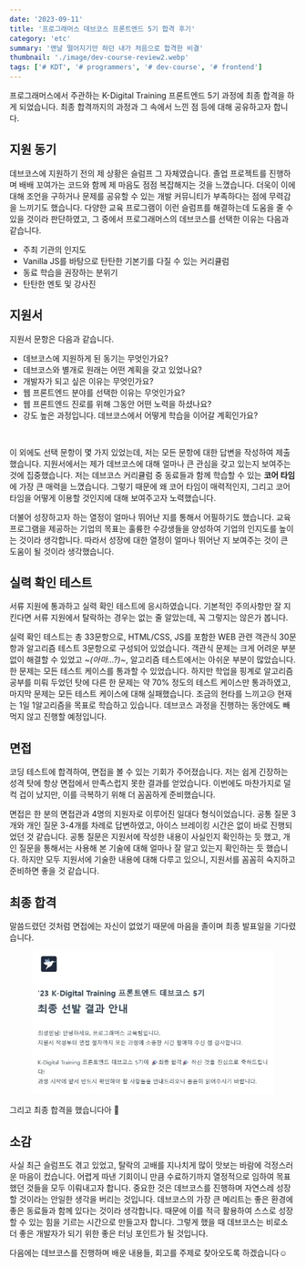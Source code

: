 ```yaml
---
date: '2023-09-11'
title: '프로그래머스 데브코스 프론트엔드 5기 합격 후기'
category: 'etc'
summary: '맨날 떨어지기만 하던 내가 처음으로 합격한 비결'
thumbnail: './image/dev-course-review2.webp'
tags: ['# KDT', '# programmers', '# dev-course', '# frontend']
---
```


프로그래머스에서 주관하는 K-Digital Training 프론트엔드 5기 과정에 최종 합격을 하게 되었습니다. 최종 합격까지의 과정과 그 속에서 느낀 점 등에 대해 공유하고자 합니다.

## 지원 동기

데브코스에 지원하기 전의 제 상황은 슬럼프 그 자체였습니다. 졸업 프로젝트를 진행하며 배배 꼬여가는 코드와 함께 제 마음도 점점 복잡해지는 것을 느꼈습니다. 더욱이 이에 대해 조언을 구하거나 문제를 공유할 수 있는 개발 커뮤니티가 부족하다는 점에 무력감을 느끼기도 했습니다. 다양한 교육 프로그램이 이런 슬럼프를 해결하는데 도움을 줄 수 있을 것이라 판단하였고, 그 중에서 프로그래머스의 데브코스를 선택한 이유는 다음과 같습니다.

- 주최 기관의 인지도
- Vanilla JS를 바탕으로 탄탄한 기본기를 다질 수 있는 커리큘럼
- 동료 학습을 권장하는 분위기
- 탄탄한 멘토 및 강사진

## 지원서

지원서 문항은 다음과 같습니다.

- 데브코스에 지원하게 된 동기는 무엇인가요?
- 데브코스와 별개로 원래는 어떤 계획을 갖고 있었나요?
- 개발자가 되고 싶은 이유는 무엇인가요?
- 웹 프론트엔드 분야를 선택한 이유는 무엇인가요?
- 웹 프론트엔드 진로를 위해 그동안 어떤 노력을 하셨나요?
- 강도 높은 과정입니다. 데브코스에서 어떻게 학습을 이어갈 계획인가요?

<br />

이 외에도 선택 문항이 몇 가지 있었는데, 저는 모든 문항에 대한 답변을 작성하여 제출했습니다. 지원서에서는 제가 데브코스에 대해 얼마나 큰 관심을 갖고 있는지 보여주는 것에 집중했습니다. 저는 데브코스 커리큘럼 중 동료들과 함께 학습할 수 있는 **코어 타임**에 가장 큰 매력을 느꼈습니다. 그렇기 때문에 왜 코어 타임이 매력적인지, 그리고 코어타임을 어떻게 이용할 것인지에 대해 보여주고자 노력했습니다.

더불어 성장하고자 하는 열정이 얼마나 뛰어난 지를 통해서 어필하기도 했습니다. 교육 프로그램을 제공하는 기업의 목표는 훌륭한 수강생들을 양성하여 기업의 인지도를 높이는 것이라 생각합니다. 따라서 성장에 대한 열정이 얼마나 뛰어난 지 보여주는 것이 큰 도움이 될 것이라 생각했습니다.

## 실력 확인 테스트

서류 지원에 통과하고 실력 확인 테스트에 응시하였습니다. 기본적인 주의사항만 잘 지킨다면 서류 지원에서 탈락하는 경우는 없는 줄 알았는데, 꼭 그렇지는 않은가 봅니다.

실력 확인 테스트는 총 33문항으로, HTML/CSS, JS를 포함한 WEB 관련 객관식 30문항과 알고리즘 테스트 3문항으로 구성되어 있었습니다. 객관식 문제는 크게 어려운 부분 없이 해결할 수 있었고 _~(아마...?)~_, 알고리즘 테스트에서는 아쉬운 부분이 많았습니다. 한 문제는 모든 테스트 케이스를 통과할 수 있었습니다. 하지만 학업을 핑계로 알고리즘 공부를 미뤄 두었던 탓에 다른 한 문제는 약 70% 정도의 테스트 케이스만 통과하였고, 마지막 문제는 모든 테스트 케이스에 대해 실패했습니다. 조금의 현타를 느끼고😥 현재는 1일 1알고리즘을 목표로 학습하고 있습니다. 데브코스 과정을 진행하는 동안에도 빼먹지 않고 진행할 예정입니다.

## 면접

코딩 테스트에 합격하여, 면접을 볼 수 있는 기회가 주어졌습니다. 저는 쉽게 긴장하는 성격 탓에 항상 면접에서 만족스럽지 못한 결과를 얻었습니다. 이번에도 마찬가지로 덜컥 겁이 났지만, 이를 극복하기 위해 더 꼼꼼하게 준비했습니다.

면접은 한 분의 면접관과 4명의 지원자로 이루어진 일대다 형식이었습니다. 공통 질문 3개와 개인 질문 3-4개를 차례로 답변하였고, 아이스 브레이킹 시간은 없이 바로 진행되었던 것 같습니다. 공통 질문은 지원서에 작성한 내용이 사실인지 확인하는 듯 했고, 개인 질문을 통해서는 사용해 본 기술에 대해 얼마나 잘 알고 있는지 확인하는 듯 했습니다. 하지만 모두 지원서에 기술한 내용에 대해 다루고 있으니, 지원서를 꼼꼼히 숙지하고 준비하면 좋을 것 같습니다.

## 최종 합격

말씀드렸던 것처럼 면접에는 자신이 없었기 때문에 마음을 졸이며 최종 발표일을 기다렸습니다.

<figure>
  <img src="./image/final-pass.webp" alt="final-pass"/>
</figure>

그리고 최종 합격을 했습니다아 🎉

## 소감

사실 최근 슬럼프도 겪고 있었고, 탈락의 고배를 지나치게 많이 맛보는 바람에 걱정스러운 마음이 컸습니다. 어렵게 따낸 기회이니 만큼 수료하기까지 열정적으로 임하여 목표했던 것들을 모두 이뤄내고자 합니다. 중요한 것은 데브코스를 진행하며 자연스레 성장할 것이라는 안일한 생각을 버리는 것입니다. 데브코스의 가장 큰 메리트는 좋은 환경에 좋은 동료들과 함께 있다는 것이라 생각합니다. 때문에 이를 적극 활용하여 스스로 성장할 수 있는 힘을 기르는 시간으로 만들고자 합니다. 그렇게 했을 때 데브코스는 비로소 더 좋은 개발자가 되기 위한 좋은 터닝 포인트가 될 것입니다.

다음에는 데브코스를 진행하며 배운 내용들, 회고를 주제로 찾아오도록 하겠습니다☺️
